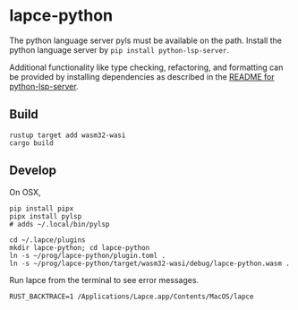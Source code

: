 # lapce-python

The python language server pyls must be available on the path.
Install the python language server by `pip install python-lsp-server`.

Additional functionality like type checking, refactoring, and formatting can be provided by installing dependencies as described in the [README for python-lsp-server](https://github.com/python-lsp/python-lsp-server).

## Build

```
rustup target add wasm32-wasi
cargo build
```

## Develop

On OSX,

```
pip install pipx
pipx install pylsp
# adds ~/.local/bin/pylsp
```

```
cd ~/.lapce/plugins
mkdir lapce-python; cd lapce-python
ln -s ~/prog/lapce-python/plugin.toml .
ln -s ~/prog/lapce-python/target/wasm32-wasi/debug/lapce-python.wasm .
```

Run lapce from the terminal to see error messages.

```
RUST_BACKTRACE=1 /Applications/Lapce.app/Contents/MacOS/lapce
```
